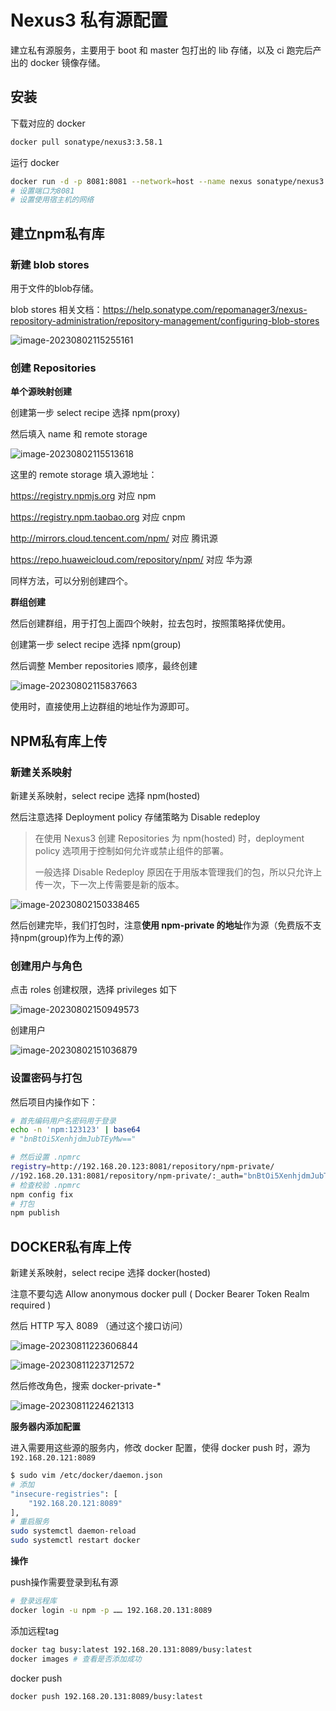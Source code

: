 # Nexus3 私有源配置

建立私有源服务，主要用于 boot 和 master 包打出的 lib 存储，以及 ci 跑完后产出的 docker 镜像存储。

## 安装

下载对应的 docker

```bash
docker pull sonatype/nexus3:3.58.1
```

运行 docker

```bash
docker run -d -p 8081:8081 --network=host --name nexus sonatype/nexus3:3.58.1
# 设置端口为8081
# 设置使用宿主机的网络
```

## 建立npm私有库

### 新建 blob stores

用于文件的blob存储。

blob stores 相关文档：https://help.sonatype.com/repomanager3/nexus-repository-administration/repository-management/configuring-blob-stores

![image-20230802115255161](Nexus3.assets/image-20230802115255161.png)

### 创建 Repositories

**单个源映射创建**

创建第一步 select recipe 选择 npm(proxy)

然后填入 name 和 remote storage

![image-20230802115513618](Nexus3.assets/image-20230802115513618.png)

这里的 remote storage 填入源地址：

https://registry.npmjs.org	对应 npm

https://registry.npm.taobao.org	对应 cnpm

http://mirrors.cloud.tencent.com/npm/	对应 腾讯源

https://repo.huaweicloud.com/repository/npm/	对应 华为源

同样方法，可以分别创建四个。

**群组创建**

然后创建群组，用于打包上面四个映射，拉去包时，按照策略择优使用。

创建第一步 select recipe 选择 npm(group)

然后调整 Member repositories 顺序，最终创建

![image-20230802115837663](Nexus3.assets/image-20230802115837663.png)

使用时，直接使用上边群组的地址作为源即可。

## NPM私有库上传

### 新建关系映射

新建关系映射，select recipe 选择 npm(hosted)

然后注意选择 Deployment policy 存储策略为 Disable redeploy

> 在使用 Nexus3 创建 Repositories 为 npm(hosted) 时，deployment policy 选项用于控制如何允许或禁止组件的部署。
>
> 一般选择 Disable Redeploy 原因在于用版本管理我们的包，所以只允许上传一次，下一次上传需要是新的版本。

![image-20230802150338465](Nexus3.assets/image-20230802150338465.png)

然后创建完毕，我们打包时，注意**使用 npm-private 的地址**作为源（免费版不支持npm(group)作为上传的源）

### **创建用户与角色**

点击 roles 创建权限，选择 privileges 如下

![image-20230802150949573](Nexus3.assets/image-20230802150949573.png)

创建用户

![image-20230802151036879](Nexus3.assets/image-20230802151036879.png)

### **设置密码与打包**

然后项目内操作如下：

```bash
# 首先编码用户名密码用于登录
echo -n 'npm:123123' | base64
# "bnBtOi5XenhjdmJubTEyMw=="

# 然后设置 .npmrc
registry=http://192.168.20.123:8081/repository/npm-private/
//192.168.20.131:8081/repository/npm-private/:_auth="bnBtOi5XenhjdmJubTEyMw=="
# 检查校验 .npmrc
npm config fix
# 打包
npm publish
```

## DOCKER私有库上传

新建关系映射，select recipe 选择 docker(hosted)

注意不要勾选 Allow anonymous docker pull ( Docker Bearer Token Realm required )

然后 HTTP 写入 8089 （通过这个接口访问）

![image-20230811223606844](Nexus3.assets/image-20230811223606844.png)

![image-20230811223712572](Nexus3.assets/image-20230811223712572.png)

然后修改角色，搜索 docker-private-*

![image-20230811224621313](Nexus3.assets/image-20230811224621313.png)

**服务器内添加配置**

进入需要用这些源的服务内，修改 docker 配置，使得 docker push 时，源为 `192.168.20.121:8089`

```bash
$ sudo vim /etc/docker/daemon.json
# 添加
"insecure-registries": [
    "192.168.20.121:8089"
],
# 重启服务
sudo systemctl daemon-reload
sudo systemctl restart docker
```

**操作**

push操作需要登录到私有源

```bash
# 登录远程库
docker login -u npm -p …… 192.168.20.131:8089
```

添加远程tag

```bash
docker tag busy:latest 192.168.20.131:8089/busy:latest
docker images # 查看是否添加成功
```

docker push

```bash
docker push 192.168.20.131:8089/busy:latest
```



